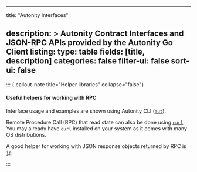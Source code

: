
---
title: "Autonity Interfaces"

description: >
  Autonity Contract Interfaces and JSON-RPC APIs provided by the Autonity Go Client
listing:
 type: table
 fields: [title, description]
 categories: false
 filter-ui: false
 sort-ui: false
---

::: {.callout-note title="Helper libraries" collapse="false"}
#### Useful helpers for working with RPC
Interface usage and examples are shown using Autonity CLI ([`aut`](/account-holders/setup-aut/)).

Remote Procedure Call (RPC) that read state can also be done using [`curl`](https://curl.haxx.se/download.html). You may already have `curl` installed on your system as it comes with many OS distributions.

A good helper for working with JSON response objects returned by RPC is [`jq`](https://stedolan.github.io/jq/download/).

:::
